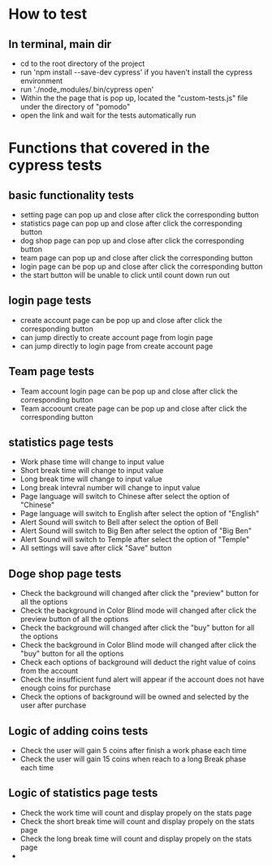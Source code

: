 # How to test

## In terminal, main dir
- cd to the root directory of the project
- run 'npm install --save-dev cypress' if you haven't install the cypress environment
- run './node_modules/.bin/cypress open'
- Within the the page that is pop up, located the "custom-tests.js" file under the directory of "pomodo"
- open the link and wait for the tests automatically run


# Functions that covered in the cypress tests
## basic functionality tests
   - setting page can pop up and close after click the corresponding button
   - statistics page can pop up and close after click the corresponding button
   - dog shop page can pop up and close after click the corresponding button
   - team page can pop up and close after click the corresponding button
   - login page can be pop up and close after click the corresponding button
   - the start button will be unable to click until count down run out 
## login page tests
   - create account page can be pop up and close after click the corresponding button
   - can jump directly to create account page from login page
   - can jump directly to login page from create account page
## Team page tests
   - Team account login page can be pop up and close after click the corresponding button
   - Team accoount create page can be pop up and close after click the corresponding button
## statistics page tests
   - Work phase time will change to input value
   - Short break time will change to input value
   - Long break time will change to input value
   - Long break intevral number will change to input value
   - Page language will switch to Chinese after select the option of "Chinese"
   - Page language will switch to English after select the option of "English"
   - Alert Sound will switch to Bell after select the option of Bell
   - Alert Sound will switch to Big Ben after select the option of "Big Ben"
   - Alert Sound will switch to Temple after select the option of "Temple"
   - All settings will save after click "Save" button
## Doge shop page tests
   - Check the background will changed after click the "preview" button for all the options
   - Check the background in Color Blind mode will changed after click the preview button of all the options
   - Check the background will changed after click the "buy" button for all the options
   - Check the background in Color Blind mode will changed after click the "buy" button for all the options
   - Check each options of background will deduct the right value of coins from the account
   - Check the insufficient fund alert will appear if the account does not have enough coins for purchase
   - Check the options of background will be owned and selected by the user after purchase
## Logic of adding coins tests
   - Check the user will gain 5 coins after finish a work phase each time
   - Check the user will gain 15 coins when reach to a long Break phase each time
## Logic of statistics page tests
   - Check the work time will count and display propely on the stats page
   - Check the short break time will count and display propely on the stats page
   - Check the long break time will count and display propely on the stats page
   - 

